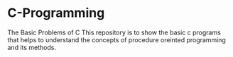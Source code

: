 # C-Programming
The Basic Problems of C
This repository is to show the basic c programs that helps to understand the concepts of procedure oreinted programming and its methods.
